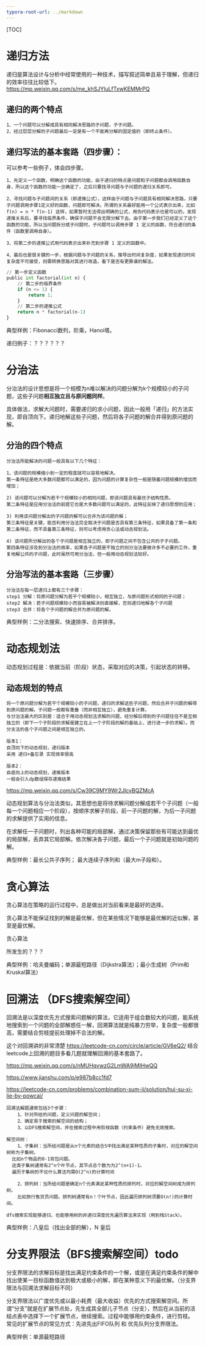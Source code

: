 ```yaml
---
typora-root-url: ../markdown
---
```


[TOC]

# 递归方法

递归是算法设计与分析中经常使用的一种技术，描写叙述简单且易于理解，但递归的效率往往比较低下。https://mp.weixin.qq.com/s/me_khSJYluLfTxwKEMMrPQ

## 递归的两个特点

```
1、一个问题可以分解成具有相同解决思路的子问题，子子问题。
2、经过层层分解的子问题最后一定是有一个不能再分解的固定值的（即终止条件）。
```

## 递归写法的基本套路（四步骤）：

可以参考一些例子，体会四步骤。

```
1、先定义一个函数，明确这个函数的功能，由于递归的特点是问题和子问题都会调用函数自身，所以这个函数的功能一旦确定了，之后只要找寻问题与子问题的递归关系即可。

2、寻找问题与子问题间的关系（即递推公式），这样由于问题与子问题具有相同解决思路，只要子问题调用步骤1定义好的函数，问题即可解决。所谓的关系最好能用一个公式表示出来，比如 f(n) = n * f(n-1) 这样，如果暂时无法得出明确的公式，用伪代码表示也是可以的，发现递推关系后，要寻找临界条件，确保子问题不会无限分解下去。由于第一步我们已经定义了这个函数的功能，所以当问题拆分成子问题时，子问题可以调用步骤 1 定义的函数，符合递归的条件（函数里调用自身）。

3、将第二步的递推公式用代码表示出来补充到步骤 1 定义的函数中。

4、最后也是很关键的一步，根据问题与子问题的关系，推导出时间复杂度，如果发现递归时间复杂度不可接受，则需转换思路对其进行改造，看下是否有更靠谱的解法。
```

```python
// 第一步定义函数
public int factorial(int n) {
    // 第二步的临界条件
    if (n <= 1) {
        return 1;
    }
    // 第二步的递推公式
    return n * factorial(n-1)
}
```

典型样例：Fibonacci数列，阶乘，Hanoi塔。

递归例子：？？？？？？

# 分治法

分治法的设计思想是将一个规模为n难以解决的问题分解为k个规模较小的子问题，这些子问题**相互独立且与原问题同样**。

具体做法，求解大问题时，需要递归的求小问题，因此一般用「递归」的方法实现，即自顶向下。递归地解这些子问题，然后将各子问题的解合并得到原问题的解。

## 分治的四个特点

```
分治法所能解决的问题一般具有以下几个特征：

1、该问题的规模缩小到一定的程度就可以容易地解决。
第一条特征是绝大多数问题都可以满足的，因为问题的计算复杂性一般是随着问题规模的增加而增加；

2) 该问题可以分解为若干个规模较小的相同问题，即该问题具有最优子结构性质。
第二条特征是应用分治法的前提它也是大多数问题可以满足的，此特征反映了递归思想的应用；

3) 利用该问题分解出的子问题的解可以合并为该问题的解；
第三条特征是关键，能否利用分治法完全取决于问题是否具有第三条特征，如果具备了第一条和第二条特征，而不具备第三条特征，则可以考虑用贪心法或动态规划法。

4) 该问题所分解出的各个子问题是相互独立的，即子问题之间不包含公共的子子问题。
第四条特征涉及到分治法的效率，如果各子问题是不独立的则分治法要做许多不必要的工作，重复地解公共的子问题，此时虽然可用分治法，但一般用动态规划法较好。
```

## 分治写法的基本套路（三步骤）

```
分治法在每一层递归上都有三个步骤：
step1 分解：将原问题分解为若干个规模较小，相互独立，与原问题形式相同的子问题；
step2 解决：若子问题规模较小而容易被解决则直接解，否则递归地解各个子问题
step3 合并：将各个子问题的解合并为原问题的解。
```

典型样例：二分法搜索、快速排序、合并排序。

# 动态规划法

动态规划过程是：依据当前（阶段）状态，采取对应的决策，引起状态的转移。



## 动态规划的特点

```
将一个原问题分解为若干个规模较小的子问题，递归的求解这些子问题，然后合并子问题的解得到原问题的解。子问题一般都有重叠（而非相互独立），避免重复计算。
与分治法最大的区别是：适合于用动态规划法求解的问题，经分解后得到的子问题往往不是互相独立的（即下一个子阶段的求解是建立在上一个子阶段的解的基础上，进行进一步的求解）。而分支法的各个子问题之间是相互独立的。

版本1：
自顶向下的动态规划，递归版本
采用 递归+备忘录 实现效率很高

版本2：
自底向上的动态规划，递推版本
一般会引入dp数组保存递推结果
```

https://mp.weixin.qq.com/s/Cw39C9MY9Wr2JlcvBQZMcA

动态规划算法与分治法类似，其思想也是将待求解问题分解成若干个子问题（一般每一个问题相应一个阶段），按顺序求解子阶段，前一子问题的解，为后一子问题的求解提供了实用的信息。

在求解任一子问题时，列出各种可能的局部解，通过决策保留那些有可能达到最优的局部解，丢弃其它局部解。依次解决各子问题，最后一个子问题就是初始问题的解。

典型样例：最长公共子序列； 最大连续子序列和（最大m子段和）。


# 贪心算法
贪心算法在策略的运行过程中，总是做出对当前看来是最好的选择。

贪心算法不能保证找到的解是最优解，但在某些情况下能够是最优解的近似解，甚至是最优解。



贪心算法



所发生的？？？



典型样例：哈夫曼编码；单源最短路径（Dijkstra算法）；最小生成树（Prim和Kruskal算法）



# 回溯法 （DFS搜索解空间）

回溯法是以深度优先方式搜索问题解的算法，它适用于组合数较大的问题，能系统地搜索到一个问题的全部解惑任一解，回溯算法就是纯暴力穷举，复杂度一般都很高，需要结合剪枝提前处理掉不合法的解。

这个对回溯讲的非常清楚 https://leetcode-cn.com/circle/article/GV6eQ2/ 结合leetcode上回溯的题目多看几题就理解回溯的基本套路了。

https://mp.weixin.qq.com/s/nMUHqvwzG2LmWA9jMIHwQQ

https://www.jianshu.com/p/e987b8cc1fd7

https://leetcode-cn.com/problems/combination-sum-ii/solution/hui-su-xi-lie-by-powcai/



```
回溯法解题通常包括3个步骤：
	1、针对所给的问题，定义问题的解空间；
	2、确定易于搜索的解空间的结构；
	3、以DFS搜索解空间，并在搜索过程中用剪枝函数（约束条件）避免无效搜索。
	
解空间树：
	1、子集树：当所给问题是从n个元素的结合S中找出满足某种性质的子集时，对应的解空间树称为子集树。
  比如n个物品的0-1背包问题。
  这类子集树通常有2^n个叶节点，其节点总个数为为2^(n+1)-1。
  遍历子集树的不论什么算法均需O(2^n)的计算时间
	
	2、排列树：当所给问题是确定n个元素满足某种性质的排列时，对应的解空间树成为排列树。
	比如旅行售货员问题。排列树通常有n！个叶节点，因此遍历排列树须要O(n!)的计算时间。

dfs搜索实现能够递归，也能够用树的非递归深度优先遍历算法来实现（用到栈Stack）。
```

典型样例：八皇后（找出全部的解），N 皇后

# 分支界限法（BFS搜索解空间）todo

分支界限法的求解目标是找出满足约束条件的一个解，或是在满足约束条件的解中找出使某一目标函数值达到极大或极小的解，即在某种意义下的最优解。（分支界限法与回溯法求解目标不同）

分支界限法以广度优先或以最小耗费（最大收益）优先的方式搜索解空间。所谓“分支”就是在扩展节点处，先生成其全部儿子节点（分支），然后在从当前的活结点表中选择下一个扩展节点，继续搜索。过程中能够用约束条件，进行剪枝。
常见的扩展节点的常见方式：先进先出FIFO队列 和 优先队列分支界限法。

典型样例：单源最短路径
